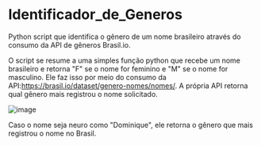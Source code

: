 # Identificador_de_Generos
Python script que identifica o gênero de um nome brasileiro através do consumo da API de gêneros Brasil.io.

O script se resume a uma simples função python que recebe um nome brasileiro e retorna "F" se o nome for feminino e "M" se o nome for masculino. Ele faz isso por meio do consumo da API:https://brasil.io/dataset/genero-nomes/nomes/. A própria API retorna qual gênero mais registrou o nome solicitado. 


![image](https://www.imagemhost.com.br/image/2rcHMy)


Caso o nome seja neuro como "Dominique", ele retorna o gênero que mais registrou o nome no Brasil. 
